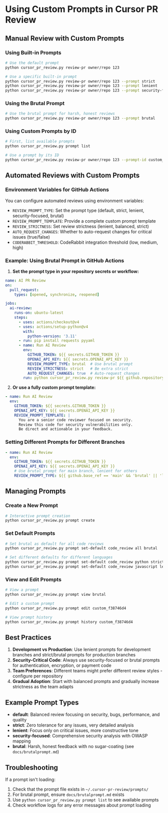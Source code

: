 # Using Custom Prompts in Cursor PR Review

## Manual Review with Custom Prompts

### Using Built-in Prompts

```bash
# Use the default prompt
python cursor_pr_review.py review-pr owner/repo 123

# Use a specific built-in prompt
python cursor_pr_review.py review-pr owner/repo 123 --prompt strict
python cursor_pr_review.py review-pr owner/repo 123 --prompt lenient
python cursor_pr_review.py review-pr owner/repo 123 --prompt security-focused
```

### Using the Brutal Prompt

```bash
# Use the brutal prompt for harsh, honest reviews
python cursor_pr_review.py review-pr owner/repo 123 --prompt brutal
```

### Using Custom Prompts by ID

```bash
# First, list available prompts
python cursor_pr_review.py prompt list

# Use a prompt by its ID
python cursor_pr_review.py review-pr owner/repo 123 --prompt-id custom_f38746d4
```

## Automated Reviews with Custom Prompts

### Environment Variables for GitHub Actions

You can configure automated reviews using environment variables:

- `REVIEW_PROMPT_TYPE`: Set the prompt type (default, strict, lenient, security-focused, brutal)
- `REVIEW_PROMPT_TEMPLATE`: Provide a complete custom prompt template
- `REVIEW_STRICTNESS`: Set review strictness (lenient, balanced, strict)
- `AUTO_REQUEST_CHANGES`: Whether to auto-request changes for critical issues (true/false)
- `CODERABBIT_THRESHOLD`: CodeRabbit integration threshold (low, medium, high)

### Example: Using Brutal Prompt in GitHub Actions

1. **Set the prompt type in your repository secrets or workflow:**

```yaml
name: AI PR Review
on:
  pull_request:
    types: [opened, synchronize, reopened]

jobs:
  ai-review:
    runs-on: ubuntu-latest
    steps:
      - uses: actions/checkout@v4
      - uses: actions/setup-python@v4
        with:
          python-version: '3.11'
      - run: pip install requests pyyaml
      - name: Run AI Review
        env:
          GITHUB_TOKEN: ${{ secrets.GITHUB_TOKEN }}
          OPENAI_API_KEY: ${{ secrets.OPENAI_API_KEY }}
          REVIEW_PROMPT_TYPE: brutal  # Use brutal prompt
          REVIEW_STRICTNESS: strict   # Be extra strict
          AUTO_REQUEST_CHANGES: true  # Auto-request changes
        run: python cursor_pr_review.py review-pr ${{ github.repository }} ${{ github.event.pull_request.number }}
```

2. **Or use a fully custom prompt template:**

```yaml
- name: Run AI Review
  env:
    GITHUB_TOKEN: ${{ secrets.GITHUB_TOKEN }}
    OPENAI_API_KEY: ${{ secrets.OPENAI_API_KEY }}
    REVIEW_PROMPT_TEMPLATE: |
      You are a senior code reviewer focused on security.
      Review this code for security vulnerabilities only.
      Be direct and actionable in your feedback.
```

### Setting Different Prompts for Different Branches

```yaml
- name: Run AI Review
  env:
    GITHUB_TOKEN: ${{ secrets.GITHUB_TOKEN }}
    OPENAI_API_KEY: ${{ secrets.OPENAI_API_KEY }}
    # Use brutal prompt for main branch, lenient for others
    REVIEW_PROMPT_TYPE: ${{ github.base_ref == 'main' && 'brutal' || 'lenient' }}
```

## Managing Prompts

### Create a New Prompt

```bash
# Interactive prompt creation
python cursor_pr_review.py prompt create
```

### Set Default Prompts

```bash
# Set brutal as default for all code reviews
python cursor_pr_review.py prompt set-default code_review all brutal

# Set different defaults for different languages
python cursor_pr_review.py prompt set-default code_review python strict
python cursor_pr_review.py prompt set-default code_review javascript lenient
```

### View and Edit Prompts

```bash
# View a prompt
python cursor_pr_review.py prompt view brutal

# Edit a custom prompt
python cursor_pr_review.py prompt edit custom_f38746d4

# View prompt history
python cursor_pr_review.py prompt history custom_f38746d4
```

## Best Practices

1. **Development vs Production**: Use lenient prompts for development branches and strict/brutal prompts for production branches
2. **Security-Critical Code**: Always use security-focused or brutal prompts for authentication, encryption, or payment code
3. **Team Preferences**: Different teams might prefer different review styles - configure per repository
4. **Gradual Adoption**: Start with balanced prompts and gradually increase strictness as the team adapts

## Example Prompt Types

- **default**: Balanced review focusing on security, bugs, performance, and quality
- **strict**: Zero tolerance for any issues, very detailed analysis
- **lenient**: Focus only on critical issues, more constructive tone
- **security-focused**: Comprehensive security analysis with OWASP mapping
- **brutal**: Harsh, honest feedback with no sugar-coating (see `docs/brutalprompt.md`)

## Troubleshooting

If a prompt isn't loading:
1. Check that the prompt file exists in `~/.cursor-pr-review/prompts/`
2. For brutal prompt, ensure `docs/brutalprompt.md` exists
3. Use `python cursor_pr_review.py prompt list` to see available prompts
4. Check workflow logs for any error messages about prompt loading
